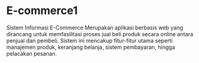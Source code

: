 # E-commerce1
Sistem Informasi E-Commerce Merupakan aplikasi berbasis web yang dirancang untuk memfasilitasi proses jual beli produk secara online antara penjual dan pembeli. Sistem ini mencakup fitur-fitur utama seperti manajemen produk, keranjang belanja, sistem pembayaran, hingga pelacakan pesanan.
